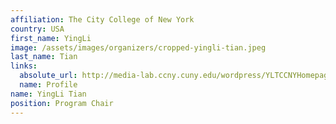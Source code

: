 ```yaml
---
affiliation: The City College of New York
country: USA
first_name: YingLi
image: /assets/images/organizers/cropped-yingli-tian.jpeg
last_name: Tian
links:
  absolute_url: http://media-lab.ccny.cuny.edu/wordpress/YLTCCNYHomepage/home.html
  name: Profile
name: YingLi Tian
position: Program Chair
---
```

